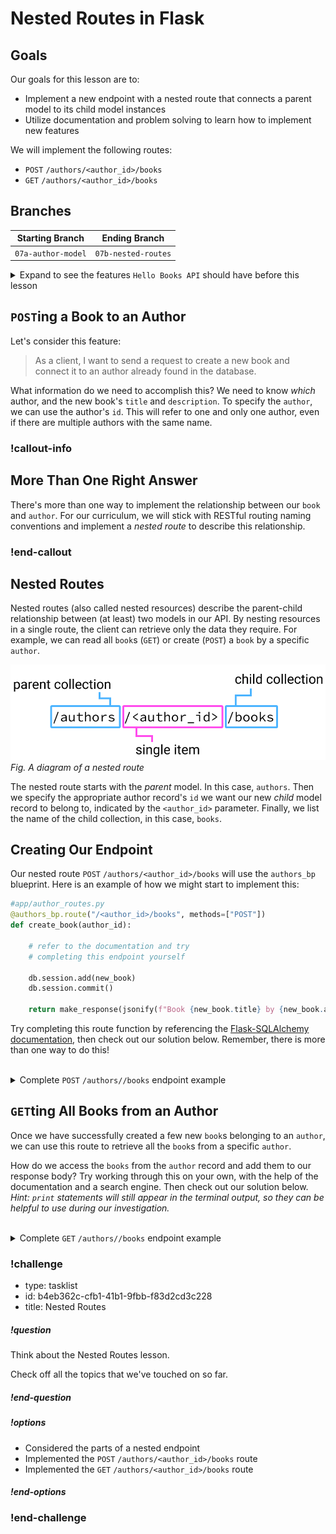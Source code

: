 # Nested Routes in Flask

## Goals

Our goals for this lesson are to:
* Implement a new endpoint with a nested route that connects a parent model to its child model instances
* Utilize documentation and problem solving to learn how to implement new features

We will implement the following routes:
* `POST` `/authors/<author_id>/books`
* `GET` `/authors/<author_id>/books`

## Branches

| Starting Branch | Ending Branch|
|--|--|
|`07a-author-model` |`07b-nested-routes`|

<details>
   <summary>Expand to see the features <code>Hello Books API</code> should have before this lesson</summary>

- A `hello_books_development` database
- A `book` table defined
- A `Book` model defined
- An `author` table defined
- An `Author` model defined

- Endpoints defined for these RESTful routes:
  - `GET` to `/books`
  - `POST` to `/books`
  - `GET` to `/books/<book_id>`
  - `PUT` to `/books/<book_id>`
  - `DELETE` to `/books/<book_id>`
  - `GET` to `/authors`
  - `POST` to `/authors`

The `Book` model and table should have the following columns:

- `id`
- `title`
- `description`
- `author_id`
- `author` (model only)

The `Author` model and table should have the following columns:

- `id`
- `name`
- `books` (model only)

</details>


## `POST`ing a Book to an Author

Let's consider this feature:

> As a client, I want to send a request to create a new book and connect it to an author already found in the database.

What information do we need to accomplish this? We need to know _which_ author, and the new book's `title` and `description`. To specify the `author`, we can use the author's `id`. This will refer to one and only one author, even if there are multiple authors with the same name.

### !callout-info

## More Than One Right Answer

There's more than one way to implement the relationship between our `book` and `author`. For our curriculum, we will stick with RESTful routing naming conventions and implement a *nested route* to describe this relationship.

### !end-callout


## Nested Routes

Nested routes (also called nested resources) describe the parent-child relationship between (at least) two models in our API. By nesting resources in a single route, the client can retrieve only the data they require. For example, we can read all `book`s (`GET`) or create (`POST`) a `book` by a specific `author`.


![A diagram of a nested route: '/author/author_id/books'](../assets/nested-routes-in-flask_route-diagram.png)  
*Fig.  A diagram of a nested route*

The nested route starts with the _parent_ model. In this case, `authors`. Then we specify the appropriate author record's `id` we want our new _child_ model record to belong to, indicated by the `<author_id>` parameter. Finally, we list the name of the child collection, in this case, `books`.

## Creating Our Endpoint

Our nested route `POST` `/authors/<author_id>/books` will use the `authors_bp` blueprint. Here is an example of how we might start to implement this:

```python
#app/author_routes.py
@authors_bp.route("/<author_id>/books", methods=["POST"])
def create_book(author_id):

    # refer to the documentation and try
    # completing this endpoint yourself

    db.session.add(new_book)
    db.session.commit()

    return make_response(jsonify(f"Book {new_book.title} by {new_book.author.name} successfully created"), 201)
```

Try completing this route function by referencing the [Flask-SQLAlchemy documentation](https://flask-sqlalchemy.palletsprojects.com/en/2.x/quickstart/#simple-relationships), then check out our solution below. Remember, there is more than one way to do this! 

<br/>

<details>
    <summary>Complete <code>POST</code> <code>/authors/<author_id>/books</code> endpoint example</summary>

``` python
#app/author_routes.py
def validate_author(author_id):
    try:
        author_id = int(author_id)
    except:
        abort(make_response({"message":f"author {author_id} invalid"}, 400))

    author = Author.query.get(author_id)

    if not author:
        abort(make_response({"message":f"author {author_id} not found"}, 404))

    return author

@authors_bp.route("/<author_id>/books", methods=["POST"])
def create_book(author_id):

    author = validate_author(author_id)

    request_body = request.get_json()
    new_book = Book(
        title=request_body["title"],
        description=request_body["description"],
        author=author
    )
    db.session.add(new_book)
    db.session.commit()
    return make_response(jsonify(f"Book {new_book.title} by {new_book.author.name} successfully created"), 201)
```
</details>


## `GET`ting All Books from an Author

Once we have successfully created a few new `book`s belonging to an `author`, we can use this route to retrieve all the `book`s from a specific `author`. 

How do we access the `books` from the `author` record and add them to our response body? Try working through this on your own, with the help of the documentation and a search engine. Then check out our solution below. _Hint: `print` statements will still appear in the terminal output, so they can be helpful to use during our investigation._

<br/>

<details>
    <summary>Complete <code>GET</code> <code>/authors/<author_id>/books</code> endpoint example</summary>

``` python
@authors_bp.route("/<author_id>/books", methods=["GET"])
def read_books(author_id):

    author = validate_author(author_id)

    books_response = []
    for book in author.books:
        books_response.append(
            {
            "id": book.id,
            "title": book.title,
            "description": book.description
            }
        )
    return jsonify(books_response)
```
</details>

<!-- prettier-ignore-start -->
### !challenge
* type: tasklist
* id: b4eb362c-cfb1-41b1-9fbb-f83d2cd3c228
* title: Nested Routes
##### !question

Think about the Nested Routes lesson.

Check off all the topics that we've touched on so far.

##### !end-question
##### !options

* Considered the parts of a nested endpoint 
* Implemented the `POST` `/authors/<author_id>/books` route
* Implemented the `GET` `/authors/<author_id>/books` route

##### !end-options
### !end-challenge
<!-- prettier-ignore-end -->